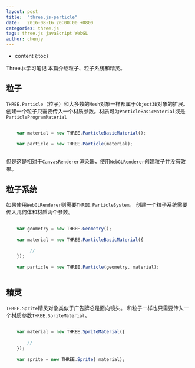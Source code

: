 ```yaml
---
layout: post
title:  "three.js-particle"
date:   2016-08-16 20:00:00 +0800
categories: three.js
tags: three.js javaScript WebGL
author: chenjy
---
```


* content
{:toc}

Three.js学习笔记 本篇介绍粒子、粒子系统和精灵。



## 粒子

`THREE.Particle`（粒子）和大多数的`Mesh`对象一样都属于`Object3D`对象的扩展。
创建一个粒子只需要传入一个材质参数。材质可为`ParticleBasicMaterial`或是`ParticleProgramMaterial`

```js
 
    var material = new THREE.ParticleBasicMaterial();
    
    var particle = new THREE.Particle(material);
    
``` 

但是这是相对于`CanvasRenderer`渲染器，使用`WebGLRenderer`创建粒子并没有效果。

## 粒子系统

如果使用`WebGLRenderer`则需要`THREE.ParticleSystem`。
创建一个粒子系统需要传入几何体和材质两个参数。

```js
    
    var geometry = new THREE.Geometry();
    
    var material = new THREE.ParticleBasicMaterial({
      
         //
    });
    
    var particle = new THREE.Particle(geometry, material);
    
``` 

## 精灵

`THREE.Sprite`精灵对象类似于广告牌总是面向镜头。
和粒子一样也只需要传入一个材质参数`THREE.SpriteMaterial`。

```js
    
    var material = new THREE.SpriteMaterial({
    
        //
    });
    
    var sprite = new THREE.Sprite( material);
    
``` 


